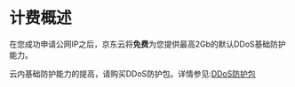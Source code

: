 # 计费概述
   
在您成功申请公网IP之后，京东云将**免费**为您提供最高2Gb的默认DDoS基础防护能力。

云内基础防护能力的提高，请购买DDoS防护包。详情参见:[DDoS防护包](https://www.jdcloud.com/cn/products/anti-ddos-protection-package)
